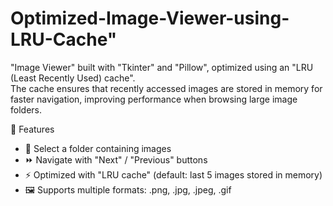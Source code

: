 # Optimized-Image-Viewer-using-LRU-Cache"
"Image Viewer" built with "Tkinter" and "Pillow", optimized using an "LRU (Least Recently Used) cache".  
The cache ensures that recently accessed images are stored in memory for faster navigation, improving performance when browsing large image folders.

🚀 Features
- 📂 Select a folder containing images
- ⏩ Navigate with "Next" / "Previous" buttons
- ⚡ Optimized with "LRU cache" (default: last 5 images stored in memory)
- 🖼️ Supports multiple formats: .png, .jpg, .jpeg, .gif


